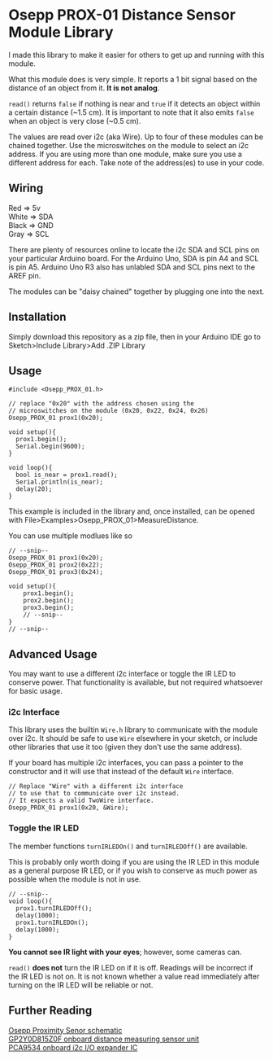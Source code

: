# Osepp PROX-01 Distance Sensor Module Library
I made this library to make it easier for others to get up and running with this module.

What this module does is very simple. It reports a 1 bit signal based on the distance of an object from it. **It is not analog**.

`read()` returns `false` if nothing is near and `true` if it detects an object within a certain distance (~1.5 cm). It is important to note that it also emits `false` when an object is very close (~0.5 cm).

The values are read over i2c (aka Wire). Up to four of these modules can be chained together. Use the microswitches on the module to select an i2c address. If you are using more than one module, make sure you use a different address for each. Take note of the address(es) to use in your code.

## Wiring
Red => 5v\
White => SDA\
Black => GND\
Gray => SCL

There are plenty of resources online to locate the i2c SDA and SCL pins on your particular Arduino board. For the Arduino Uno, SDA is pin A4 and SCL is pin A5. Arduino Uno R3 also has unlabled SDA and SCL pins next to the AREF pin.

The modules can be "daisy chained" together by plugging one into the next.

## Installation
Simply download this repository as a zip file, then in your Arduino IDE go to Sketch>Include Library>Add .ZIP Library

## Usage
```Arduino
#include <Osepp_PROX_01.h>

// replace "0x20" with the address chosen using the
// microswitches on the module (0x20, 0x22, 0x24, 0x26)
Osepp_PROX_01 prox1(0x20);

void setup(){
  prox1.begin();
  Serial.begin(9600);
}

void loop(){
  bool is_near = prox1.read();
  Serial.println(is_near);
  delay(20);
}
```
This example is included in the library and, once installed, can be opened with File>Examples>Osepp_PROX_01>MeasureDistance.

You can use multiple modlues like so
```Arduino
// --snip--
Osepp_PROX_01 prox1(0x20);
Osepp_PROX_01 prox2(0x22);
Osepp_PROX_01 prox3(0x24);

void setup(){
    prox1.begin();
    prox2.begin();
    prox3.begin();
    // --snip--
}
// --snip--
```

## Advanced Usage
You may want to use a different i2c interface or toggle the IR LED to conserve power. That functionality is available, but not required whatsoever for basic usage.

### i2c Interface
This library uses the builtin `Wire.h` library to communicate with the module over i2c. It should be safe to use `Wire` elsewhere in your sketch, or include other libraries that use it too (given they don't use the same address).

If your board has multiple i2c interfaces, you can pass a pointer to the constructor and it will use that instead of the default `Wire` interface.
```Arduino
// Replace "Wire" with a different i2c interface
// to use that to communicate over i2c instead.
// It expects a valid TwoWire interface.
Osepp_PROX_01 prox1(0x20, &Wire);
```

### Toggle the IR LED
The member functions `turnIRLEDOn()` and `turnIRLEDOff()` are available.

This is probably only worth doing if you are using the IR LED in this module as a general purpose IR LED, or if you wish to conserve as much power as possible when the module is not in use.

```Arduino
// --snip--
void loop(){
  prox1.turnIRLEDOff();
  delay(1000);
  prox1.turnIRLEDOn();
  delay(1000);
}
```

**You cannot see IR light with your eyes**; however, some cameras can.

`read()` **does not** turn the IR LED on if it is off. Readings will be incorrect if the IR LED is not on. It is not known whether a value read immediately after turning on the IR LED will be reliable or not.

## Further Reading
[Osepp Proximity Senor schematic](https://www.osepp.com/downloads/pdf/OSEPP-PROX-01_REV1_1.pdf)\
[GP2Y0D815Z0F onboard distance measuring sensor unit](https://www.pololu.com/file/0J813/gp2y0d815z_e.pdf)\
[PCA9534 onboard i2c I/O expander IC](https://www.ti.com/lit/ds/symlink/pca9534.pdf?ts=1621111481195&ref_url=https%253A%252F%252Fwww.google.com%252F)

